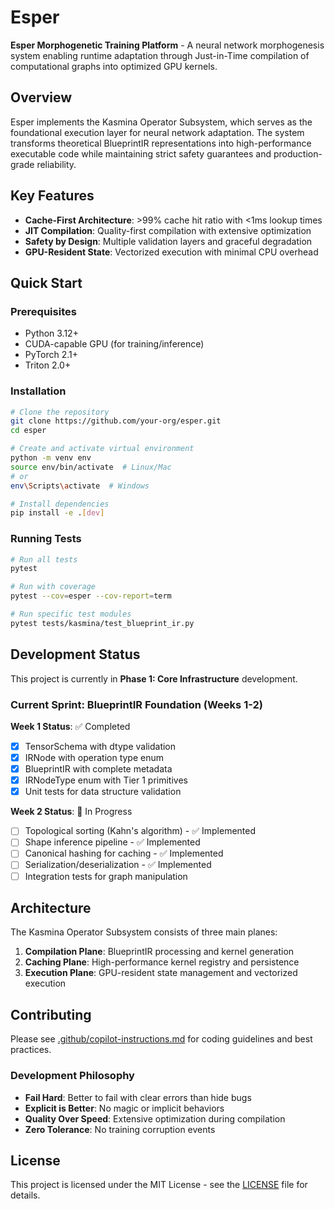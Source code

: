 # Esper

**Esper Morphogenetic Training Platform** - A neural network morphogenesis system enabling runtime adaptation through Just-in-Time compilation of computational graphs into optimized GPU kernels.

## Overview

Esper implements the Kasmina Operator Subsystem, which serves as the foundational execution layer for neural network adaptation. The system transforms theoretical BlueprintIR representations into high-performance executable code while maintaining strict safety guarantees and production-grade reliability.

## Key Features

- **Cache-First Architecture**: >99% cache hit ratio with <1ms lookup times
- **JIT Compilation**: Quality-first compilation with extensive optimization
- **Safety by Design**: Multiple validation layers and graceful degradation
- **GPU-Resident State**: Vectorized execution with minimal CPU overhead

## Quick Start

### Prerequisites

- Python 3.12+
- CUDA-capable GPU (for training/inference)
- PyTorch 2.1+
- Triton 2.0+

### Installation

```bash
# Clone the repository
git clone https://github.com/your-org/esper.git
cd esper

# Create and activate virtual environment
python -m venv env
source env/bin/activate  # Linux/Mac
# or
env\Scripts\activate  # Windows

# Install dependencies
pip install -e .[dev]
```

### Running Tests

```bash
# Run all tests
pytest

# Run with coverage
pytest --cov=esper --cov-report=term

# Run specific test modules
pytest tests/kasmina/test_blueprint_ir.py
```

## Development Status

This project is currently in **Phase 1: Core Infrastructure** development.

### Current Sprint: BlueprintIR Foundation (Weeks 1-2)

**Week 1 Status**: ✅ Completed

- [x] TensorSchema with dtype validation
- [x] IRNode with operation type enum  
- [x] BlueprintIR with complete metadata
- [x] IRNodeType enum with Tier 1 primitives
- [x] Unit tests for data structure validation

**Week 2 Status**: 🚧 In Progress

- [ ] Topological sorting (Kahn's algorithm) - ✅ Implemented
- [ ] Shape inference pipeline - ✅ Implemented  
- [ ] Canonical hashing for caching - ✅ Implemented
- [ ] Serialization/deserialization - ✅ Implemented
- [ ] Integration tests for graph manipulation

## Architecture

The Kasmina Operator Subsystem consists of three main planes:

1. **Compilation Plane**: BlueprintIR processing and kernel generation
2. **Caching Plane**: High-performance kernel registry and persistence
3. **Execution Plane**: GPU-resident state management and vectorized execution

## Contributing

Please see [.github/copilot-instructions.md](.github/copilot-instructions.md) for coding guidelines and best practices.

### Development Philosophy

- **Fail Hard**: Better to fail with clear errors than hide bugs
- **Explicit is Better**: No magic or implicit behaviors
- **Quality Over Speed**: Extensive optimization during compilation
- **Zero Tolerance**: No training corruption events

## License

This project is licensed under the MIT License - see the [LICENSE](LICENSE) file for details.
